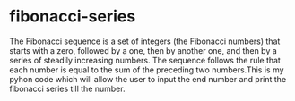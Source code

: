 # fibonacci-series
The Fibonacci sequence is a set of integers (the Fibonacci numbers) that starts with a zero, followed by a one, then by another one, and then by a series of steadily increasing numbers. The sequence follows the rule that each number is equal to the sum of the preceding two numbers.This is my pyhon code which will allow the user to input the end number and print the fibonacci series till the number.
